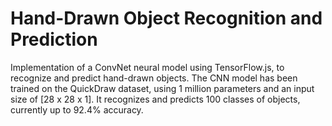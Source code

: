 # Hand-Drawn Object Recognition and Prediction
Implementation of a ConvNet neural model using TensorFlow.js, to recognize and predict hand-drawn objects. The CNN model has been trained on the QuickDraw dataset, using 1 million parameters and an input size of [28 x 28 x 1]. It recognizes and predicts 100 classes of objects, currently up to 92.4% accuracy.


